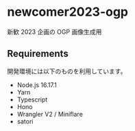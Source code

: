 # newcomer2023-ogp

新歓 2023 企画の OGP 画像生成用

## Requirements

開発環境には以下のものを利用しています。

- Node.js 16.17.1
- Yarn
- Typescript
- Hono
- Wrangler V2 / Miniflare
- satori

